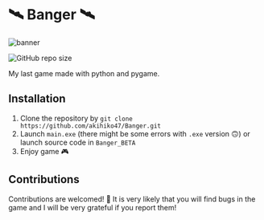# 🛰️ Banger 🛰️
![banner](https://github.com/akihiko47/Banger/blob/main/banner.jpg?raw=true)

![GitHub repo size](https://img.shields.io/github/repo-size/akihiko47/Banger)

My last game made with python and pygame.

## Installation
1. Clone the repository by ```git clone https://github.com/akihiko47/Banger.git```
2. Launch ```main.exe``` (there might be some errors with ```.exe``` version 🙃) or launch source code in ```Banger_BETA```
3. Enjoy game 🎮

## Contributions
Contributions are welcomed! 👋
It is very likely that you will find bugs in the game and I will be very grateful if you report them!

